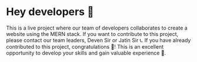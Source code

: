# Hey developers 👋

This is a live project where our team of developers collaborates to create a website using the MERN stack. If you want to contribute to this project, please contact our team leaders, Deven Sir or Jatin Sir 📞. If you have already contributed to this project, congratulations 🎉! This is an excellent opportunity to develop your skills and gain valuable experience 🚀.